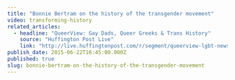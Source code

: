 ```yaml
---
title: "Bonnie Bertram on the history of the transgender movement"
video: transforming-history
related_articles:
  - headline: "QueerView: Gay Dads, Queer Greeks & Trans History"
    source: "Huffington Post Live"
    link: "http://live.huffingtonpost.com/r/segment/queerview-lgbt-news-/555fae7f02a760f442000277"
publish_date: 2015-06-22T16:45:00.000Z
published: true
slug: bonnie-bertram-on-the-history-of-the-transgender-movement
---
```


